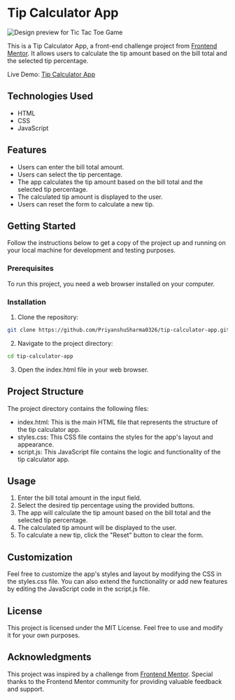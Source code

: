 # Tip Calculator App

![Design preview for Tic Tac Toe Game](./design/desktop-design.jpg)

This is a Tip Calculator App, a front-end challenge project from [Frontend Mentor](https://www.frontendmentor.io/). It allows users to calculate the tip amount based on the bill total and the selected tip percentage.

Live Demo: [Tip Calculator App](https://neon-fox-8ae8ad.netlify.app/)

## Technologies Used

- HTML
- CSS
- JavaScript

## Features

- Users can enter the bill total amount.
- Users can select the tip percentage.
- The app calculates the tip amount based on the bill total and the selected tip percentage.
- The calculated tip amount is displayed to the user.
- Users can reset the form to calculate a new tip.

## Getting Started

Follow the instructions below to get a copy of the project up and running on your local machine for development and testing purposes.

### Prerequisites

To run this project, you need a web browser installed on your computer.

### Installation

1. Clone the repository:

```bash
git clone https://github.com/PriyanshuSharma0326/tip-calculator-app.git
```

2. Navigate to the project directory:

```bash
cd tip-calculator-app
```

3. Open the index.html file in your web browser.

## Project Structure

The project directory contains the following files:

- index.html: This is the main HTML file that represents the structure of the tip calculator app.
- styles.css: This CSS file contains the styles for the app's layout and appearance.
- script.js: This JavaScript file contains the logic and functionality of the tip calculator app.

## Usage

1. Enter the bill total amount in the input field.
2. Select the desired tip percentage using the provided buttons.
3. The app will calculate the tip amount based on the bill total and the selected tip percentage.
4. The calculated tip amount will be displayed to the user.
5. To calculate a new tip, click the "Reset" button to clear the form.

## Customization

Feel free to customize the app's styles and layout by modifying the CSS in the styles.css file. You can also extend the functionality or add new features by editing the JavaScript code in the script.js file.

## License

This project is licensed under the MIT License. Feel free to use and modify it for your own purposes.

## Acknowledgments

This project was inspired by a challenge from [Frontend Mentor](https://www.frontendmentor.io/).
Special thanks to the Frontend Mentor community for providing valuable feedback and support.
